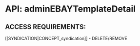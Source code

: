 # API: adminEBAYTemplateDetail


## ACCESS REQUIREMENTS: ##
[[SYNDICATION|CONCEPT_syndication]] - DELETE/REMOVE

